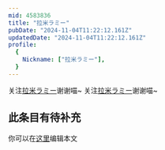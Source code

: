 ```yaml
---
mid: 4583836
title: "拉米ラミー"
pubDate: "2024-11-04T11:22:12.161Z"
updatedDate: "2024-11-04T11:22:12.161Z"
profile:
  {
    Nickname: ["拉米ラミー"],
  }
---
```


关注[拉米ラミー](https://space.bilibili.com/4583836)谢谢喵~ 关注[拉米ラミー](https://space.bilibili.com/4583836)谢谢喵~

## 此条目有待补充
你可以在[这里](https://github.com/Yuhanawa/VTuber.ICU-Content/edit/master/v/拉米ラミー/index.md)编辑本文
